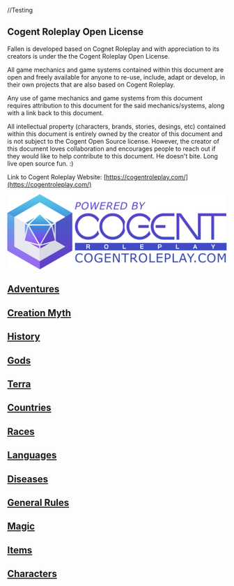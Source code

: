 //Testing

## Cogent Roleplay Open License

Fallen is developed based on Cognet Roleplay and with appreciation to its creators is under the the Cogent Roleplay Open License.

All game mechanics and game systems contained within this document are open and freely available for anyone to re-use, include, adapt or develop, in their own projects that are also based on Cogent Roleplay.

Any use of game mechanics and game systems from this document requires attribution to this document for the said mechanics/systems, along with a link back to this document.

All intellectual property (characters, brands, stories, desings, etc) contained within this document is entirely owned by the creator of this document and is not subject to the Cogent Open Source license. However, the creator of this document loves collaboration and encourages people to reach out if they would like to help contribute to this document. He doesn't bite. Long live open source fun. :)

Link to Cogent Roleplay Website: [https://cogentroleplay.com/](https://cogentroleplay.com/)

![Alt text](CogentRoleplayAttribution_Wide.png)

## [Adventures](src/Adventures/Adventures.md)

## [Creation Myth](src/CreationMyth/CreationMyth.md)

## [History](src/History/History.md)

## [Gods](src/Gods/Gods.md)

## [Terra](src/Terra/Terra.md)

## [Countries](src/Countries/Countries.md)

## [Races](src/Races/Races.md)

## [Languages](src/Languages/Languages.md)

## [Diseases](src/Diseases/Diseases.md)

## [General Rules](src/GeneralRules/GeneralRules.md)

## [Magic](src/Magic/Magic.md)

## [Items](src/Items/Items.md)

## [Characters](src/Characters/Characters.md)
